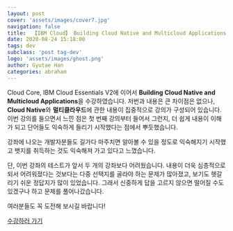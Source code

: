 ```yaml
---
layout: post
cover: 'assets/images/cover7.jpg'
navigation: false
title:  【IBM Cloud】 Building Cloud Native and Multicloud Applications Courses 뱃지 후기
date: 2020-08-24 15:18:00
tags: dev
subclass: 'post tag-dev'
logo: 'assets/images/ghost.png'
author: Gyutae Han
categories: abraham
---
```


Cloud Core, IBM Cloud Essentials V2에 이어서 **Building Cloud Native and Multicloud Applications**을 수강하였습니다. 저번과 내용은 큰 차이점은 없으나, **Cloud Native**와 **멀티클라우드**에 관한 내용이 집중적으로 강의가 구성되어 있습니다.  이번 강의를 들으면서 느낀 점은 첫 번째 강의부터 들어서 그런지, 더 쉽게 내용이 이해가 되고 단어들도 익숙하게 들리기 시작했다는 점에서 뿌듯했습니다. 

강좌에 나오는 개발자분들도 길가다 마주치면 알아볼 수 있을 정도로 익숙해지기 시작했고 뱃지를 취득하는 것도 익숙해져 가고 있다고 느꼈습니다.

단, 이번 강좌의 테스트가 앞서 두 개의 강좌보다 어려웠습니다. 내용이 더욱 심층적으로 되서 어려워졌다는 것보다는 다중 선택지를 골라야 하는 문제가 많아졌고, 보기도 헷갈리기 쉬운 정답지가 많이 있었습니다. 그래서 신중하게 답을 고르지 않으면 떨어질 수도 있겠구나 하고 문제를 풀어나갔습니다.



여러분들도 꼭 도전해 보시길 바랍니다!

[수강하러 가기](https://cognitiveclass.ai/courses/building_cloud_native_and_multicloud_applications)